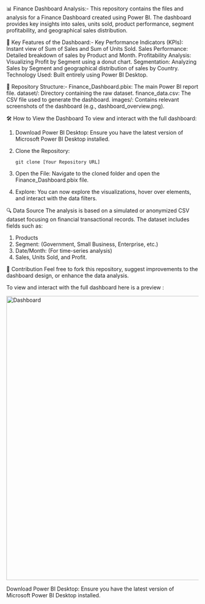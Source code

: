  📊 Finance Dashboard Analysis:-
     This repository contains the files and analysis for a Finance Dashboard created using Power BI. The dashboard provides key insights into sales, units sold, product performance, segment profitability, and 
     geographical sales distribution.

 🌟 Key Features of the Dashboard:-
      Key Performance Indicators (KPIs): Instant view of Sum of Sales and Sum of Units Sold.
       Sales Performance: Detailed breakdown of sales by Product and Month.
       Profitability Analysis: Visualizing Profit by Segment using a donut chart.
       Segmentation: Analyzing Sales by Segment and geographical distribution of sales by Country.
       Technology Used: Built entirely using Power BI Desktop.
      
 📁 Repository Structure:-
       Finance_Dashboard.pbix: The main Power BI report file.
       dataset/: Directory containing the raw dataset.
       finance_data.csv: The CSV file used to generate the dashboard.
       images/: Contains relevant screenshots of the dashboard (e.g., dashboard_overview.png).    

 🛠️ How to View the Dashboard
   To view and interact with the full dashboard:

   1. Download Power BI Desktop: Ensure you have the latest version of Microsoft Power BI Desktop installed.
   2. Clone the Repository:

          git clone [Your Repository URL]
   3. Open the File: Navigate to the cloned folder and open the Finance_Dashboard.pbix file.
   4. Explore: You can now explore the visualizations, hover over elements, and interact with the data filters.

🔍 Data Source
  The analysis is based on a simulated or anonymized CSV dataset focusing on financial transactional records. The dataset includes fields such as:

 1. Products
 2. Segment: (Government, Small Business, Enterprise, etc.)
 3. Date/Month: (For time-series analysis)
 4. Sales, Units Sold, and Profit.

🤝 Contribution
Feel free to fork this repository, suggest improvements to the dashboard design, or enhance the data analysis.

To view and interact with the full dashboard here is a preview :

   <img width="1330" height="743" alt="Dashboard" src="https://github.com/user-attachments/assets/e5ba6b86-e6c9-4096-89a1-931961a2f3e1" />



Download Power BI Desktop: Ensure you have the latest version of Microsoft Power BI Desktop installed.
